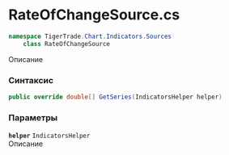 
# RateOfChangeSource.cs
```csharp
namespace TigerTrade.Chart.Indicators.Sources  
    class RateOfChangeSource
```

Описание

### Синтаксис
```csharp
public override double[] GetSeries(IndicatorsHelper helper)
```

### Параметры
**`helper`** `IndicatorsHelper`  
 Описание  
  

                    
                    